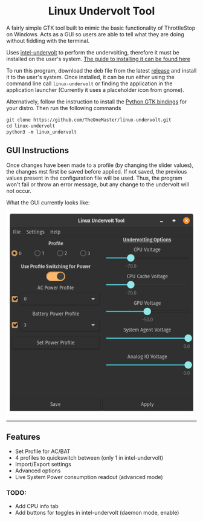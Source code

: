 <h1 align=center> Linux Undervolt Tool</h1>

A fairly simple GTK tool built to mimic the basic functionality of ThrottleStop on Windows. Acts as a GUI so users are able to tell what they are doing without fiddling with the terminal.

Uses <a href="https://github.com/kitsunyan/intel-undervolt">intel-undervolt</a> to perform the undervolting, therefore it must be installed on the user's system. <a href="https://github.com/kitsunyan/intel-undervolt/blob/master/README.md">The guide to installing it can be found here</a>

To run this program, download the deb file from the latest <a href="https://github.com/TheOneMaster/linux-undervolt/releases/latest">release</a> and install it to the user's system. Once installed, it can be run either using the command line call `linux-undervolt` or finding the application in the application launcher (Currently it uses a placeholder icon from gnome).

Alternatively, follow the instruction to install the [Python GTK bindings](https://pygobject.readthedocs.io/en/latest/getting_started.html#ubuntu-logo-ubuntu-debian-logo-debian) for your distro. Then run the following commands
```
git clone https://github.com/TheOneMaster/linux-undervolt.git
cd linux-undervolt
python3 -m linux_undervolt
```

## GUI Instructions

Once changes have been made to a profile (by changing the slider values), the changes mst first be saved before applied. If not saved, the previous values present in the configuration file will be used. Thus, the program won't fail or throw an error message, but any change to the undervolt will not occur.

What the GUI currently looks like:


<img src="images/undervolt-tool_current.png"></img>

---

## Features
* Set Profile for AC/BAT
* 4 profiles to quickswitch between (only 1 in intel-undervolt)
* Import/Export settings
* Advanced options
* Live System Power consumption readout (advanced mode)
### TODO:

* Add CPU info tab
* Add buttons for toggles in intel-undervolt (daemon mode, enable)
